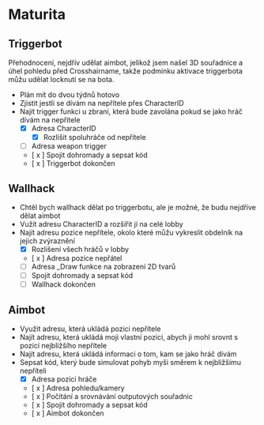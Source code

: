 # Maturita
## Triggerbot
Přehodnocení, nejdřív udělat aimbot, jelikož jsem našel 3D souřadnice a úhel pohledu před Crosshairname, takže podmínku aktivace triggerbota můžu udělat locknutí se na bota.

- Plán mít do dvou týdnů hotovo
- Zjistit jestli se dívám na nepřítele přes CharacterID
- Najít trigger funkci u zbraní, která bude zavolána pokud se jako hráč dívám na nepřítele
  - [x] Adresa CharacterID
    - [x] Rozlišit spoluhráče od nepřítele
  - [ ] Adresa weapon trigger
  - [ x ] Spojit dohromady a sepsat kód
  - [ x ] Triggerbot dokončen

## Wallhack
- Chtěl bych wallhack dělat po triggerbotu, ale je možné, že budu nejdříve dělat aimbot
- Vužít adresu CharacterID a rozšířit jí na celé lobby
- Najít adresu pozice nepřítele, okolo které můžu vykreslit obdelník na jejich zvýraznění
    - [x] Rozlišení všech hráčů v lobby
    - [ x ] Adresa pozice nepřátel
    - [ ] Adresa _Draw funkce na zobrazení 2D tvarů
    - [ ] Spojit dohromady a sepsat kód
    - [ ] Wallhack dokončen

## Aimbot
- Využít adresu, která ukládá pozici nepřítele
- Najít adresu, která ukládá moji vlastní pozici, abych ji mohl srovnt s pozicí nejbližšího nepřítele
- Najít adresu, která ukládá informaci o tom, kam se jako hráč dívám
- Sepsat kód, který bude simulovat pohyb myši směrem k nejbližšímu nepříteli
    - [x] Adresa pozici hráče
    - [ x ] Adresa pohledu/kamery
    - [ x ] Počítání a srovnávání outputových souřadnic
    - [ x ] Spojit dohromady a sepsat kód
    - [ x ] Aimbot dokončen
